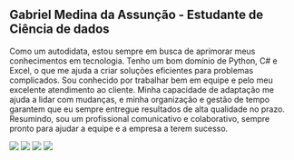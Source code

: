 ## Gabriel Medina da Assunção - Estudante de Ciência de dados

Como um autodidata, estou sempre em busca de aprimorar meus conhecimentos em tecnologia. Tenho um bom domínio de Python, C# e Excel, o que me ajuda a criar soluções eficientes para problemas complicados. Sou conhecido por trabalhar bem em equipe e pelo meu excelente atendimento ao cliente. Minha capacidade de adaptação me ajuda a lidar com mudanças, e minha organização e gestão de tempo garantem que eu sempre entregue resultados de alta qualidade no prazo. Resumindo, sou um profissional comunicativo e colaborativo, sempre pronto para ajudar a equipe e a empresa a terem sucesso.
 
<div> 
  <a href="https://gabs4841.github.io/" target="_blank" rel=“noopener noreferrer”><img src="https://img.shields.io/badge/Portfolio-%23000000.svg?style=for-the-badge&logo=firefox&logoColor=#FF7139"></a>
  <a href="https://www.linkedin.com/in/gabriellmedina/" target="_blank" rel=“noopener noreferrer”><img src="https://img.shields.io/badge/-LinkedIn-%230077B5?style=for-the-badge&logo=linkedin&logoColor=white"></a> 
   <a href = "mailto:gabrielzao8@gmail.com" rel=“noopener noreferrer”><img src="https://img.shields.io/badge/-Gmail-%23333?style=for-the-badge&logo=gmail&logoColor=white"></a>
    <a href="https://1drv.ms/x/s!AmZZckAaQe6kyi01H44dSRY6eQrg?e=rRrL99" target="_blank" rel=“noopener noreferrer”><img src="https://img.shields.io/badge/Microsoft_Excel-217346?style=for-the-badge&logo=microsoft-excel&logoColor=white"></a>
</div>
